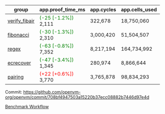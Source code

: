| group | app.proof_time_ms | app.cycles | app.cells_used | leaf.proof_time_ms | leaf.cycles | leaf.cells_used |
| -- | -- | -- | -- | -- | -- | -- |
| [verify_fibair](https://github.com/openvm-org/openvm/blob/benchmark-results/benchmarks-pr/1958/verify_fibair-708bf4947503a15220b37ecc08882b7446d97e4d.md) |<span style='color: green'>(-25 [-1.2%])</span> 2,111 |  322,678 |  18,750,060 |- | - | - |
| [fibonacci](https://github.com/openvm-org/openvm/blob/benchmark-results/benchmarks-pr/1958/fibonacci-708bf4947503a15220b37ecc08882b7446d97e4d.md) |<span style='color: green'>(-30 [-1.3%])</span> 2,310 |  3,000,420 |  51,504,507 |- | - | - |
| [regex](https://github.com/openvm-org/openvm/blob/benchmark-results/benchmarks-pr/1958/regex-708bf4947503a15220b37ecc08882b7446d97e4d.md) |<span style='color: green'>(-63 [-0.8%])</span> 7,352 |  8,217,194 |  164,734,992 |- | - | - |
| [ecrecover](https://github.com/openvm-org/openvm/blob/benchmark-results/benchmarks-pr/1958/ecrecover-708bf4947503a15220b37ecc08882b7446d97e4d.md) |<span style='color: green'>(-47 [-3.4%])</span> 1,345 |  280,974 |  8,866,644 |- | - | - |
| [pairing](https://github.com/openvm-org/openvm/blob/benchmark-results/benchmarks-pr/1958/pairing-708bf4947503a15220b37ecc08882b7446d97e4d.md) |<span style='color: red'>(+22 [+0.6%])</span> 3,770 |  3,765,878 |  98,834,293 |- | - | - |


Commit: https://github.com/openvm-org/openvm/commit/708bf4947503a15220b37ecc08882b7446d97e4d

[Benchmark Workflow](https://github.com/openvm-org/openvm/actions/runs/16893059014)
